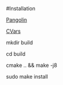 #Installation 

[Pangolin](https://github.com/ankurhanda/Pangolin-local)

[CVars](https://github.com/arpg/CVars)

mkdir build

cd build

cmake .. && make -j8 

sudo make install
